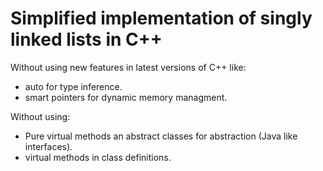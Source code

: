 # Simplified implementation of singly linked lists in C++

Without using new features in latest versions of C++ like:
+ auto for type inference.
+ smart pointers for dynamic memory managment.

Without using:
+ Pure virtual methods an abstract classes for abstraction (Java like interfaces).
+ virtual methods in class definitions.


